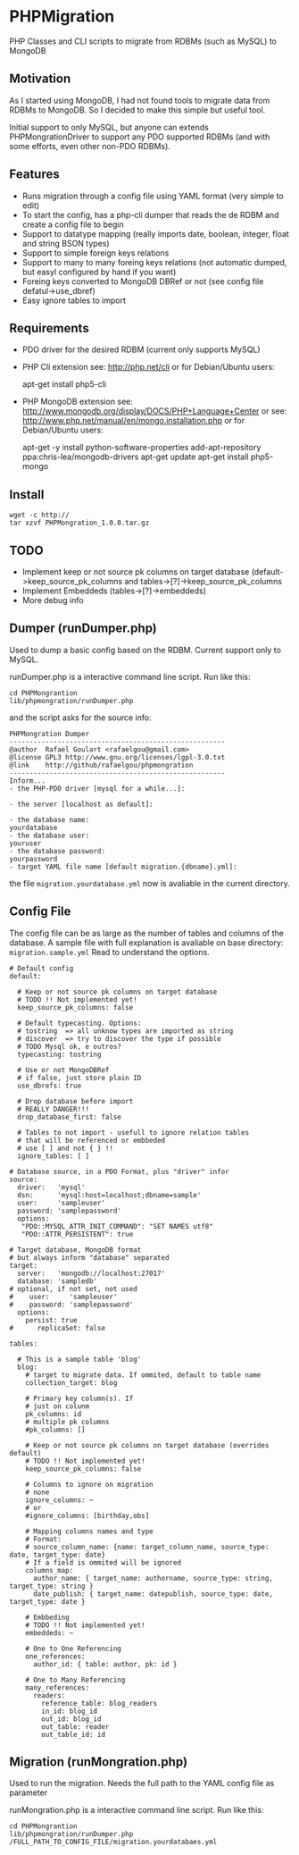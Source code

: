 # PHPMigration

PHP Classes and CLI scripts to migrate from RDBMs (such as MySQL) to MongoDB

## Motivation

As I started using MongoDB, I had not found tools to migrate data from RDBMs to MongoDB.
So I decided to make this simple but useful tool.

Initial support to only MySQL, but anyone can extends PHPMongrationDriver to support
any PDO supported RDBMs (and with some efforts, even other non-PDO RDBMs).

## Features

- Runs migration through a config file using YAML format (very simple to edit)
- To start the config, has a php-cli dumper that reads the de RDBM and create
  a config file to begin
- Support to datatype mapping (really imports date, boolean, integer, float and string BSON types)
- Support to simple foreign keys relations
- Support to many to many foreing keys relations (not automatic dumped, but easyl configured by hand if you want)
- Foreing keys converted to MongoDB DBRef or not (see config file defatul->use_dbref)
- Easy ignore tables to import

## Requirements

- PDO driver for the desired RDBM (current only supports MySQL)
- PHP Cli extension
  see: <http://php.net/cli>
  or for Debian/Ubuntu users:

    apt-get install php5-cli

- PHP MongoDB extension
  see: <http://www.mongodb.org/display/DOCS/PHP+Language+Center>
  or see: <http://www.php.net/manual/en/mongo.installation.php>
  or for Debian/Ubuntu users:

    apt-get -y install python-software-properties
    add-apt-repository ppa:chris-lea/mongodb-drivers
    apt-get update
    apt-get install php5-mongo

## Install

    wget -c http://
    tar xzvf PHPMongration_1.0.0.tar.gz

## TODO
- Implement keep or not source pk columns on target database
  (default->keep_source_pk_columns and tables->[?]->keep_source_pk_columns
- Implement Embeddeds (tables->[?]->embeddeds)
- More debug info

## Dumper (runDumper.php)

Used to dump a basic config based on the RDBM. Current support only to MySQL.

runDumper.php is a interactive command line script. Run like this:

    cd PHPMongrantion
    lib/phpmongration/runDumper.php

and the script asks for the source info:

    PHPMongration Dumper
    ------------------------------------------------------
    @author  Rafael Goulart <rafaelgou@gmail.com>
    @license GPL3 http://www.gnu.org/licenses/lgpl-3.0.txt
    @link    http://github/rafaelgou/phpmongration
    ------------------------------------------------------
    Inform...
    - the PHP-PDO driver [mysql for a while...]:

    - the server [localhost as default]:

    - the database name:
    yourdatabase
    - the database user:
    youruser
    - the database password:
    yourpassword
    - target YAML file name [default migration.{dbname}.yml]:

the file `migration.yourdatabase.yml` now is avaliable in the current directory.

## Config File

The config file can be as large as the number of tables and columns of the database.
A sample file with full explanation is avaliable on base directory: `migration.sample.yml`
Read to understand the options.

    # Default config
    default:
    
      # Keep or not source pk columns on target database
      # TODO !! Not implemented yet!
      keep_source_pk_columns: false
    
      # Default typecasting. Options:
      # tostring  => all unknow types are imported as string
      # discover  => try to discover the type if possible
      # TODO Mysql ok, e outros?
      typecasting: tostring
    
      # Use or not MongoDBRef
      # if false, just store plain ID
      use_dbrefs: true
    
      # Drop database before import
      # REALLY DANGER!!!
      drop_database_first: false
    
      # Tables to not import - usefull to ignore relation tables 
      # that will be referenced or embbeded
      # use [ ] and not { } !!
      ignore_tables: [ ]
    
    # Database source, in a PDO Format, plus "driver" infor
    source:
      driver:   'mysql'
      dsn:      'mysql:host=localhost;dbname=sample'
      user:     'sampleuser'
      password: 'samplepassword'
      options:
       "PDO::MYSQL_ATTR_INIT_COMMAND": "SET NAMES utf8"
       "PDO::ATTR_PERSISTENT": true
    
    # Target database, MongoDB format
    # but always inform "database" separated
    target:
      server:   'mongodb://localhost:27017'
      database: 'sampledb'
    # optional, if not set, not used
    #    user:     'sampleuser'
    #    password: 'samplepassword'
      options:
        persist: true
    #      replicaSet: false
    
    tables:
    
      # This is a sample table 'blog'
      blog:
        # target to migrate data. If ommited, default to table name
        collection_target: blog
    
        # Primary key column(s). If
        # just on colunm
        pk_columns: id
        # multiple pk columns
        #pk_columns: []
    
        # Keep or not source pk columns on target database (overrides default)
        # TODO !! Not implemented yet!
        keep_source_pk_columns: false
     
        # Columns to ignore on migration
        # none
        ignore_columns: ~
        # or
        #ignore_columns: [birthday,obs]
    
        # Mapping columns names and type
        # Format:
        # source_column_name: {name: target_column_name, source_type: date, target_type: date}
        # If a field is ommited will be ignored
        columns_map:
          author_name: { target_name: authorname, source_type: string, target_type: string }
          date_publish: { target_name: datepublish, source_type: date, target_type: date }
    
        # Embbeding
        # TODO !! Not implemented yet!
        embeddeds: ~

        # One to One Referencing
        one_references:
          author_id: { table: author, pk: id }
    
        # One to Many Referencing
        many_references:
          readers:
            reference_table: blog_readers
            in_id: blog_id
            out_id: blog_id
            out_table: reader
            out_table_id: id

## Migration (runMongration.php)

Used to run the migration. Needs the full path to the YAML config file as parameter

runMongration.php is a interactive command line script. Run like this:

    cd PHPMongrantion
    lib/phpmongration/runDumper.php /FULL_PATH_TO_CONFIG_FILE/migration.yourdatabaes.yml
